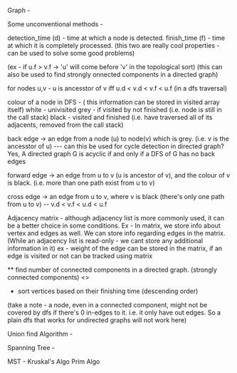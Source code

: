 
Graph - 

Some unconventional methods -

detection_time (d) - time at which a node is detected.
finish_time (f) - time at which it is completely processed.
(this two are really cool properties - can be used to solve some good problems)

(ex - if u.f > v.f -> 'u' will come before 'v' in the topological sort)
(this can also be used to find strongly onnected components in a directed graph)

for nodes u,v - u is ancesstor of v iff  u.d < v.d < v.f < u.f  (in a dfs traversal)


colour of a node in  DFS -  ( this information can be stored in visited array itself)
white - univisited
grey - if visited by not finished (i.e. node is still in the call stack)
black - visited and finished (i.e. have traversed all of its adjacents, removed from the call stack)

back edge -> an edge from a node (u) to node(v) which is grey.  (i.e. v is the ancesstor of u) 
--- can this be used for cycle detection in directed graph?  
Yes, A directed graph G is acyclic if and only if a DFS of G has no back edges

forward edge -> an edge from u to v (u is ancestor of v), and the colour of v is black. (i.e. more than one path exist from u to v)

cross edge -> an edge from u to v, where v is black (there's only one path from u to v) --  v.d < v.f < u.d < u.f



Adjacency matrix - although adjacency list is more commonly used, it can be a better choice in some conditions. 
Ex - In matrix, we store info about vertex and edges as well. We can store info regarding edges in the matrix. (While an adjacency list is read-only - we cant store any additional information in it)
ex - weight of the edge can be stored in the matrix, if an edge is visited or not can be tracked using matrix




** find number of connected components in a directed graph. (strongly connected components)         <<this is really good.>>
- sort vertices based on their finishing time (descending order)

(take a note - a node, even in a connected component, might not be covered by dfs if there's 0 in-edges to it. i.e. it only have out edges. So a plain dfs that works for undirected graphs will not work here)



Union find Algorithm -



Spanning Tree - 
 


MST -
Kruskal's Algo
Prim Algo

